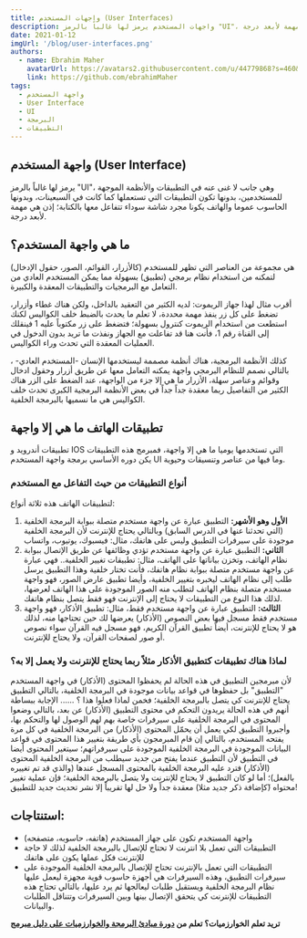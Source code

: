 ```yaml
---
title: واجهات المستخدم (User Interfaces)
description: واجهات المستخدم يرمز لها غالباً بالرمز "UI"، وهي جانب لا غنى عنه في التطبيقات والأنظمة الموجهة للمستخدمين، بدونها تكون التطبيقات التي تستعملها كما كانت في السبعينات، وبدونها الحاسوب عموما والهاتف يكونا مجرد شاشة سوداء تتفاعل معها بالكتابة؛ إذن هي مهمة لأبعد درجة.
date: 2021-01-12
imgUrl: '/blog/user-interfaces.png'
authors:
  - name: Ebrahim Maher
    avatarUrl: https://avatars2.githubusercontent.com/u/44779868?s=460&u=8c86377de086dde8ca546f6c674b4df0cad97e4c&v=4
    link: https://github.com/ebrahimMaher
tags:
  - واجهة المستخدم
  - User Interface
  - UI
  - البرمجة
  - التطبيقات
---
```


## واجهة المستخدم (User Interface)

يرمز لها غالباً بالرمز "UI"، وهي جانب لا غنى عنه في التطبيقات والأنظمة الموجهة للمستخدمين، بدونها تكون التطبيقات التي تستعملها كما كانت في السبعينات، وبدونها الحاسوب عموما والهاتف يكونا مجرد شاشة سوداء تتفاعل معها بالكتابة؛ إذن هي مهمة لأبعد درجة.

## ما هي واجهة المستخدم؟
هي مجموعة من العناصر التي تظهر للمستخدم (كالأزرار، القوائم، الصور، حقول الإدخال) لتمكنه من استخدام نظام برمجي (تطبيق) بسهولة مما يمكن المستخدم العادي من التعامل مع البرمجيات والتطبيقات المعقدة والكبيرة.

أقرب مثال لهذا جهاز الريموت: لديه الكثير من التعقيد بالداخل، ولكن هناك غطاء وأزرار، تضغط على كل زر ينفذ مهمة محددة، لا تعلم ما يحدث بالضبط خلف الكواليس لكنك استطعت من استخدام الريموت كنترول بسهولة؛ فتضغط على زر مكتوباً عليه 1 فينقلك إلى القناة رقم 1، فأنت هنا قد تفاعلت مع الجهاز ونفذت ما تريد بدون الدخول في العمليات المعقدة التي تحدث وراء الكواليس.

كذلك الأنظمة البرمجية، هناك أنظمة مصممة ليستخدمها الإنسان -المستخدم العادي- ، بالتالي نصمم للنظام البرمجي واجهة يمكنه التعامل معها عن طريق أزرار وحقول ادخال وقوائم وعناصر سهلة، الأزرار ما هي إلا جزء من الواجهة، عند الضغط على الزر هناك الكثير من التفاصيل ربما معقدة جداً جداً في بعض الأنظمة البرمجية الكبرى تحدث خلف الكواليس هي ما نسميها بالبرمجة الخلفية.


## تطبيقات الهاتف ما هي إلا واجهة
تطبيقات أندرويد و IOS التي تستخدمها يوميا ما هي إلا واجهة، فمبرمج هذه التطبيقات يكن دوره الأساسي برمجة واجهة المستخدم UI وما فيها من عناصر وتنسيقات وحيوية.

### أنواع التطبيقات من حيث التفاعل مع المستخدم
لتطبيقات الهاتف هذه ثلاثة أنواع:

1. **الأول وهو الأشهر:** التطبيق عبارة عن واجهة مستخدم متصلة ببوابة البرمجة الخلفية (التي تحدثنا عنها في الدرس السابق) وبالتالي يحتاج للإنترنت لأن البرمجة الخلفية موجودة على سيرفرات التطبيق وليس على هاتفك، مثال: فيسبوك، يوتيوب، واتساب
2. **الثاني:** التطبيق عبارة عن واجهة مستخدم تؤدي وظائفها عن طريق الإتصال ببوابة نظام الهاتف، وتخزن بياناتها على الهاتف، مثال: تطبيقات تغيير الخلفية.. فهي عبارة عن واجهة مستخدم متصلة ببوابة نظام هاتفك، فأنت تختار خلفية وهذا التطبيق يرسل طلب إلى نظام الهاتف ليخبره بتغيير الخلفية، وأيضا تطبيق عارض الصور، فهو واجهة مستخدم متصلة بنظام الهاتف لتطلب منه الصور الموجودة على هذا الهاتف لعرضها، لذلك هذا النوع من التطبيقات لا يحتاج إلى الإنترنت فهو فقط يتصل بنظام هاتفك.
3. **الثالث:** التطبيق عبارة عن واجهة مستخدم فقط، مثال: تطبيق الأذكار، فهو واجهة مستخدم فقط مسجل فيها بعض النصوص (الأذكار) يعرضها لك حين تحتاجها منه، لذلك هو لا يحتاج للإنترنت، أيضاً تطبيق القرآن الكريم، فهو مسجل فيه القرآن سواء نصوص أو صور لصفحات القرآن، ولا يحتاج للإنترنت.

### لماذا هناك تطبيقات كتطبيق الأذكار مثلاً ربما يحتاج للإنترنت ولا يعمل إلا به؟
لأن مبرمجين التطبيق في هذه الحالة لم يحفظوا المحتوى (الأذكار) في واجهة المستخدم "التطبيق" بل حفظوها في قواعد بيانات موجودة في البرمجة الخلفية، بالتالي التطبيق يحتاج للإنترنت كي يتصل بالبرمجة الخلفية؛ فخمن لماذا فعلوا هذا ؟ ...... الإجابة ببساطة أنهم في هذه الحالة يريدون التحكم في محتوى التطبيق (الأذكار) عن بعد، بالتالي وضعوا المحتوى في البرمجة الخلفية على سيرفرات خاصة بهم لهم الوصول لها والتحكم بها، وأجبروا التطبيق لكي يعمل أن يحمّل المحتوى (الأذكار) من البرمجة الخلفية في كل مرة يفتحه المستخدم، بالتالي إن قام المبرمجون بأي طريقة بتغيير هذا المحتوى في قواعد البيانات الموجودة في البرمجة الخلفية الموجودة على سيرفراتهم؛ سيتغير المحتوى أيضا في التطبيق لأن التطبيق عندما يفتح من جديد سيطلب من البرمجة الخلفية المحتوى (الأذكار) فترد عليه البرمجة الخلفية بالمحتوى المسجل عندها (والذي قد تم تغييره بالفعل)؛ أما لو كان التطبيق لا يحتاج للإنترنت ولا يتصل بالبرمجة الخلفية؛ فإن عملية تغيير محتواه (َكإضافة ذكر جديد مثلا) معقدة جداً ولا حل لها تقريباً إلا نشر تحديث جديد للتطبيق!

## استنتاجات:

- واجهة المستخدم تكون على جهاز المستخدم (هاتفه، حاسوبه، متصفحه)
- التطبيقات التي تعمل بلا انترنت لا تحتاج للإتصال بالبرمجة الخلفية لذلك لا حاجة للإنترنت فكل عملها يكون على هاتفك 
- التطبيقات التي تعمل بالإنترنت تحتاج للإتصال بالبرمجة الخلفية الموجودة على سيرفرات التطبيق، وهذه السيرفرات هي أجهزة حاسوب قوية مجهزة ليعمل عليها نظام البرمجة الخلفية ويستقبل طلبات ليعالجها ثم يرد عليها، بالتالي تحتاج هذه التطبيقات للإنترنت كي يتحقق الإتصال بينها وبين السيرفرات وتتناقل الطلبات والبيانات.

<base-alert type="star">

**تريد تعلم الخوارزميات؟ تعلم من [دورة مبادئ البرمجة والخوارزميات على دليل مبرمج](/tutorials/algorithms/before-start/intro)**

</base-alert>

